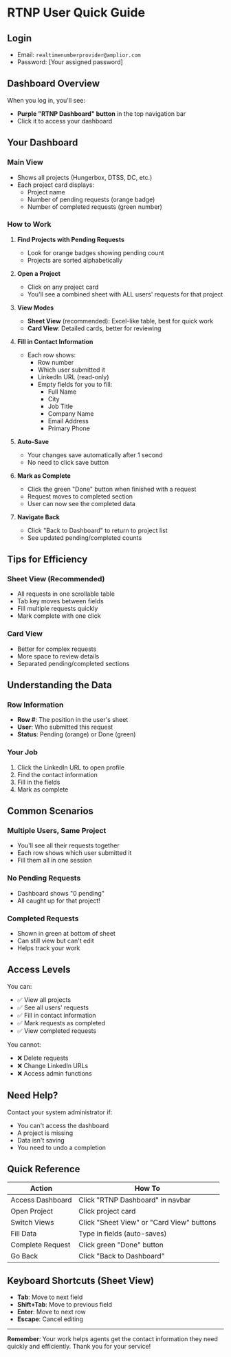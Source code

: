 # RTNP User Quick Guide

## Login
- Email: `realtimenumberprovider@amplior.com`
- Password: [Your assigned password]

## Dashboard Overview

When you log in, you'll see:
- **Purple "RTNP Dashboard" button** in the top navigation bar
- Click it to access your dashboard

## Your Dashboard

### Main View
- Shows all projects (Hungerbox, DTSS, DC, etc.)
- Each project card displays:
  - Project name
  - Number of pending requests (orange badge)
  - Number of completed requests (green number)

### How to Work

1. **Find Projects with Pending Requests**
   - Look for orange badges showing pending count
   - Projects are sorted alphabetically

2. **Open a Project**
   - Click on any project card
   - You'll see a combined sheet with ALL users' requests for that project

3. **View Modes**
   - **Sheet View** (recommended): Excel-like table, best for quick work
   - **Card View**: Detailed cards, better for reviewing

4. **Fill in Contact Information**
   - Each row shows:
     - Row number
     - Which user submitted it
     - LinkedIn URL (read-only)
     - Empty fields for you to fill:
       - Full Name
       - City
       - Job Title
       - Company Name
       - Email Address
       - Primary Phone
   
5. **Auto-Save**
   - Your changes save automatically after 1 second
   - No need to click save button

6. **Mark as Complete**
   - Click the green "Done" button when finished with a request
   - Request moves to completed section
   - User can now see the completed data

7. **Navigate Back**
   - Click "Back to Dashboard" to return to project list
   - See updated pending/completed counts

## Tips for Efficiency

### Sheet View (Recommended)
- All requests in one scrollable table
- Tab key moves between fields
- Fill multiple requests quickly
- Mark complete with one click

### Card View
- Better for complex requests
- More space to review details
- Separated pending/completed sections

## Understanding the Data

### Row Information
- **Row #**: The position in the user's sheet
- **User**: Who submitted this request
- **Status**: Pending (orange) or Done (green)

### Your Job
1. Click the LinkedIn URL to open profile
2. Find the contact information
3. Fill in the fields
4. Mark as complete

## Common Scenarios

### Multiple Users, Same Project
- You'll see all their requests together
- Each row shows which user submitted it
- Fill them all in one session

### No Pending Requests
- Dashboard shows "0 pending"
- All caught up for that project!

### Completed Requests
- Shown in green at bottom of sheet
- Can still view but can't edit
- Helps track your work

## Access Levels

You can:
- ✅ View all projects
- ✅ See all users' requests
- ✅ Fill in contact information
- ✅ Mark requests as completed
- ✅ View completed requests

You cannot:
- ❌ Delete requests
- ❌ Change LinkedIn URLs
- ❌ Access admin functions

## Need Help?

Contact your system administrator if:
- You can't access the dashboard
- A project is missing
- Data isn't saving
- You need to undo a completion

## Quick Reference

| Action | How To |
|--------|--------|
| Access Dashboard | Click "RTNP Dashboard" in navbar |
| Open Project | Click project card |
| Switch Views | Click "Sheet View" or "Card View" buttons |
| Fill Data | Type in fields (auto-saves) |
| Complete Request | Click green "Done" button |
| Go Back | Click "Back to Dashboard" |

## Keyboard Shortcuts (Sheet View)

- **Tab**: Move to next field
- **Shift+Tab**: Move to previous field
- **Enter**: Move to next row
- **Escape**: Cancel editing

---

**Remember**: Your work helps agents get the contact information they need quickly and efficiently. Thank you for your service!
